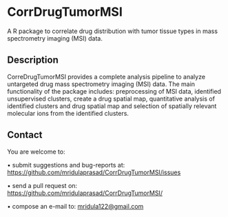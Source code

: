 # CorrDrugTumorMSI
A R package to correlate drug distribution with tumor tissue types in mass spectrometry imaging (MSI) data. 

## Description
CorreDrugTumorMSI provides a complete analysis pipeline to analyze untargeted drug mass spectrometry imaging (MSI) data. The main functionality of the package includes: preprocessing of MSI data, identified unsupervised clusters, create a drug spatial map, quantitative analysis of identified clusters and drug spatial map and selection of spatially relevant molecular ions from the identified clusters. 

## Contact
You are welcome to:

•	submit suggestions and bug-reports at: https://github.com/mridulaprasad/CorrDrugTumorMSI/issues

•	send a pull request on: https://github.com/mridulaprasad/CorrDrugTumorMSI/

•	compose an e-mail to: mridula122@gmail.com 


